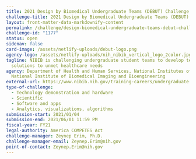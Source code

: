 ```yaml
---
title: 2021 Design by Biomedical Undergraduate Teams (DEBUT) Challenge
challenge-title: 2021 Design by Biomedical Undergraduate Teams (DEBUT) Challenge
layout: front-matter-data-markdownify-content
permalink: /challenge/design-biomedical-undergraduate-teams-debut-challenge/
challenge-id: "1177"
status: open
sidenav: false
card-image: /assets/netlify-uploads/debut-logo.png
agency-logo: /assets/netlify-uploads/nih_nibib_vertical_logo_2color.jpg
tagline: NIBIB is challenging undergraduate student teams to develop technology
  solutions to unmet healthcare needs
agency: Department of Health and Human Services, National Institutes of Health,
  National Institute of Biomedical Imaging and Bioengineering
external-url: https://www.nibib.nih.gov/training-careers/undergraduate-graduate/design-biomedical-undergraduate-teams-debut-challenge
type-of-challenge:
  - Technology demonstration and hardware
  - Scientific
  - Software and apps
  - Analytics, visualizations, algorithms
submission-start: 2021/01/04
submission-end: 2021/06/01 11:59 PM
fiscal-year: FY21
legal-authority: America COMPETES Act
challenge-manager: Zeynep Erim, Ph.D.
challenge-manager-email: Zeynep.Erim@nih.gov
point-of-contact: Zeynep.Erim@nih.gov
---
```

